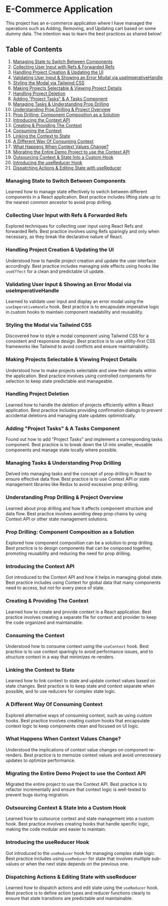 # E-Commerce Application

This project has an e-commerce application where I have managed the operations such as Adding, Removing, and Updating cart based on some dummy data. The intention was to learn the best practices as shared below! 

## Table of Contents

1. [Managing State to Switch Between Components](#managing-state-to-switch-between-components)
2. [Collecting User Input with Refs & Forwarded Refs](#collecting-user-input-with-refs--forwarded-refs)
3. [Handling Project Creation & Updating the UI](#handling-project-creation--updating-the-ui)
4. [Validating User Input & Showing an Error Modal via useImperativeHandle](#validating-user-input--showing-an-error-modal-via-useimperativehandle)
5. [Styling the Modal via Tailwind CSS](#styling-the-modal-via-tailwind-css)
6. [Making Projects Selectable & Viewing Project Details](#making-projects-selectable--viewing-project-details)
7. [Handling Project Deletion](#handling-project-deletion)
8. [Adding "Project Tasks" & A Tasks Component](#adding-project-tasks--a-tasks-component)
9. [Managing Tasks & Understanding Prop Drilling](#managing-tasks--understanding-prop-drilling)
10. [Understanding Prop Drilling & Project Overview](#understanding-prop-drilling--project-overview)
11. [Prop Drilling: Component Composition as a Solution](#prop-drilling-component-composition-as-a-solution)
12. [Introducing the Context API](#introducing-the-context-api)
13. [Creating & Providing The Context](#creating--providing-the-context)
14. [Consuming the Context](#consuming-the-context)
15. [Linking the Context to State](#linking-the-context-to-state)
16. [A Different Way Of Consuming Context](#a-different-way-of-consuming-context)
17. [What Happens When Context Values Change?](#what-happens-when-context-values-change)
18. [Migrating the Entire Demo Project to use the Context API](#migrating-the-entire-demo-project-to-use-the-context-api)
19. [Outsourcing Context & State Into a Custom Hook](#outsourcing-context--state-into-a-custom-hook)
20. [Introducing the useReducer Hook](#introducing-the-usereducer-hook)
21. [Dispatching Actions & Editing State with useReducer](#dispatching-actions--editing-state-with-usereducer)



### Managing State to Switch Between Components

Learned how to manage state effectively to switch between different components in a React application. Best practice includes lifting state up to the nearest common ancestor to avoid prop drilling.



### Collecting User Input with Refs & Forwarded Refs

Explored techniques for collecting user input using React Refs and forwarded Refs. Best practice involves using Refs sparingly and only when necessary, as they break the declarative nature of React.



### Handling Project Creation & Updating the UI

Understood how to handle project creation and update the user interface accordingly. Best practice includes managing side effects using hooks like `useEffect` for a clean and predictable UI update.



### Validating User Input & Showing an Error Modal via useImperativeHandle

Learned to validate user input and display an error modal using the `useImperativeHandle` hook. Best practice is to encapsulate imperative logic in custom hooks to maintain component readability and reusability.



### Styling the Modal via Tailwind CSS

Discovered how to style a modal component using Tailwind CSS for a consistent and responsive design. Best practice is to use utility-first CSS frameworks like Tailwind to avoid conflicts and ensure maintainability.


### Making Projects Selectable & Viewing Project Details

Understood how to make projects selectable and view their details within the application. Best practice involves using controlled components for selection to keep state predictable and manageable.


### Handling Project Deletion

Learned how to handle the deletion of projects efficiently within a React application. Best practice includes providing confirmation dialogs to prevent accidental deletions and managing state updates optimistically.


### Adding "Project Tasks" & A Tasks Component

Found out how to add "Project Tasks" and implement a corresponding tasks component. Best practice is to break down the UI into smaller, reusable components and manage state locally where possible.


### Managing Tasks & Understanding Prop Drilling

Delved into managing tasks and the concept of prop drilling in React to ensure effective data flow. Best practice is to use Context API or state management libraries like Redux to avoid excessive prop drilling.


### Understanding Prop Drilling & Project Overview

Learned about prop drilling and how it affects component structure and data flow. Best practice involves avoiding deep prop chains by using Context API or other state management solutions.


### Prop Drilling: Component Composition as a Solution

Explored how component composition can be a solution to prop drilling. Best practice is to design components that can be composed together, promoting reusability and reducing the need for prop drilling.


### Introducing the Context API

Got introduced to the Context API and how it helps in managing global state. Best practice includes using Context for global data that many components need to access, but not for every piece of state.


### Creating & Providing The Context

Learned how to create and provide context in a React application. Best practice involves creating a separate file for context and provider to keep the code organized and maintainable.


### Consuming the Context

Understood how to consume context using the `useContext` hook. Best practice is to use context sparingly to avoid performance issues, and to structure context in a way that minimizes re-renders.


### Linking the Context to State

Learned how to link context to state and update context values based on state changes. Best practice is to keep state and context separate when possible, and to use reducers for complex state logic.


### A Different Way Of Consuming Context

Explored alternative ways of consuming context, such as using custom hooks. Best practice involves creating custom hooks that encapsulate context logic to keep components clean and focused on UI logic.


### What Happens When Context Values Change?

Understood the implications of context value changes on component re-renders. Best practice is to memoize context values and avoid unnecessary updates to optimize performance.


### Migrating the Entire Demo Project to use the Context API

Migrated the entire project to use the Context API. Best practice is to refactor incrementally and ensure that context logic is well-tested to prevent bugs during migration.


### Outsourcing Context & State Into a Custom Hook

Learned how to outsource context and state management into a custom hook. Best practice involves creating hooks that handle specific logic, making the code modular and easier to maintain.


### Introducing the useReducer Hook

Got introduced to the `useReducer` hook for managing complex state logic. Best practice includes using `useReducer` for state that involves multiple sub-values or when the next state depends on the previous one.


### Dispatching Actions & Editing State with useReducer

Learned how to dispatch actions and edit state using the `useReducer` hook. Best practice is to define action types and reducer functions clearly to ensure that state transitions are predictable and maintainable.


    